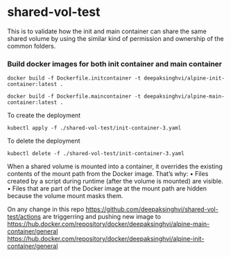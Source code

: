 # shared-vol-test
This is to validate how the init and main container can share the same shared volume by using the similar kind of permission and ownership of the common folders.

### Build docker images for both init container and main container

```
docker build -f Dockerfile.initcontainer -t deepaksinghvi/alpine-init-container:latest .

docker build -f Dockerfile.maincontainer -t deepaksinghvi/alpine-main-container:latest .
```

To create the deployment
```
kubectl apply -f ./shared-vol-test/init-container-3.yaml
```
To delete the deployment
```
kubectl delete -f ./shared-vol-test/init-container-3.yaml
```

When a shared volume is mounted into a container, it overrides the existing contents of the mount path from the Docker image. That’s why:
 • Files created by a script during runtime (after the volume is mounted) are visible.
 • Files that are part of the Docker image at the mount path are hidden because the volume mount masks them.

On any change in this repo https://github.com/deepaksinghvi/shared-vol-test/actions are triggerring and pushing new image to \
https://hub.docker.com/repository/docker/deepaksinghvi/alpine-main-container/general \
https://hub.docker.com/repository/docker/deepaksinghvi/alpine-init-container/general

